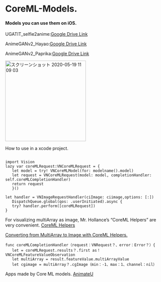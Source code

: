 # CoreML-Models.
#### Models you can use them on iOS.

UGATIT_selfie2anime:[Google Drive Link](https://drive.google.com/file/d/1-2IJyaJJFnCm9UUt_2P4wHUJsr1qmRCk/view?usp=sharing)

AnimeGANv2_Hayao:[Google Drive Link](https://drive.google.com/file/d/1i_kwj41BxA1xZNu2B7yX2VVqNF66atMN/view?usp=sharing)

AnimeGANv2_Paprika:[Google Drive Link](https://drive.google.com/file/d/1wuoaVoI8-HOOQ1kUiZkVJ9GWnPbtPnWF/view?usp=sharing)


<img width="256" alt="スクリーンショット 2020-05-19 11 09 03" src="https://user-images.githubusercontent.com/23278992/85667417-881d7d00-b6f8-11ea-8d1c-0d66b2b72de9.png">

<!-- <img width="256" alt="スクリーンショット 2020-06-22 4 10 54" src="https://user-images.githubusercontent.com/23278992/85667453-91a6e500-b6f8-11ea-84bf-22853b0995dc.png"> -->

How to use in a xcode project.

```swift:

import Vision
lazy var coreMLRequest:VNCoreMLRequest = {
   let model = try! VNCoreMLModel(for: modelname().model)
   let request = VNCoreMLRequest(model: model, completionHandler: self.coreMLCompletionHandler)
   return request
   }()

let handler = VNImageRequestHandler(ciImage: ciimage,options: [:])
   DispatchQueue.global(qos: .userInitiated).async {
   try? handler.perform([coreMLRequest])
}
```

For visualizing multiArray as image, Mr. Hollance’s “CoreML Helpers” are very convenient.
[CoreML Helpers](https://github.com/hollance/CoreMLHelpers)

[Converting from MultiArray to Image with CoreML Helpers.](https://medium.com/@rockyshikoku/converting-from-multiarray-to-image-with-coreml-helpers-59fdc34d80d8)

```swift:
func coreMLCompletionHandler（request：VNRequest？、error：Error？）{
   let = coreMLRequest.results？.first as！VNCoreMLFeatureValueObservation
   let multiArray = result.featureValue.multiArrayValue
   let cgimage = multiArray？.cgImage（min：-1、max：1、channel：nil）
```

Apps made by Core ML models.
[AnimateU](https://apps.apple.com/us/app/animateu/id1513582287)
